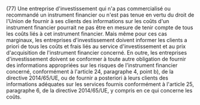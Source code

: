 (77) Une entreprise d'investissement qui n'a pas commercialisé ou recommandé un instrument financier ou n'est pas tenue en vertu du droit de l'Union de fournir à ses clients des informations sur les coûts d'un instrument financier pourrait ne pas être en mesure de tenir compte de tous les coûts liés à cet instrument financier. Mais même pour ces cas marginaux, les entreprises d'investissement doivent informer les clients a priori de tous les coûts et frais liés au service d'investissement et au prix d'acquisition de l'instrument financier concerné. En outre, les entreprises d'investissement doivent se conformer à toute autre obligation de fournir des informations appropriées sur les risques de l'instrument financier concerné, conformément à l'article 24, paragraphe 4, point b), de la directive 2014/65/UE, ou de fournir a posteriori à leurs clients des informations adéquates sur les services fournis conformément à l'article 25, paragraphe 6, de la directive 2014/65/UE, y compris en ce qui concerne les coûts.